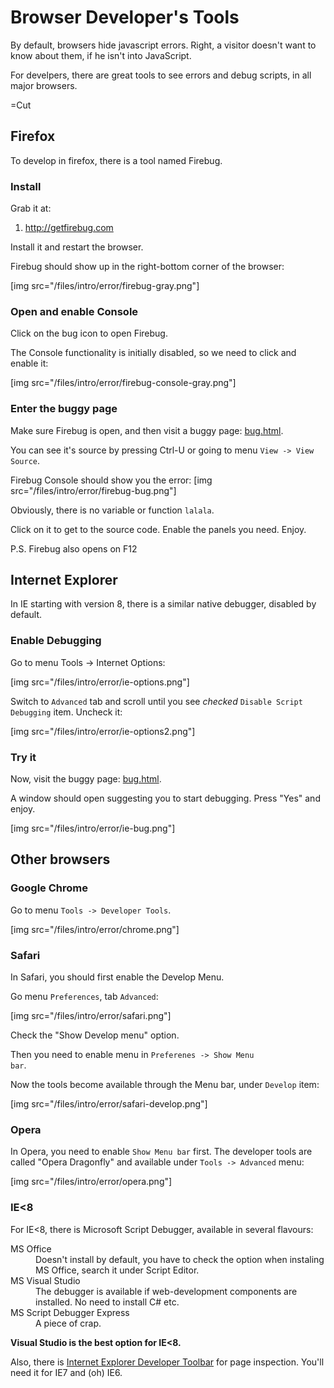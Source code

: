 
# Browser Developer's Tools 

By default, browsers hide javascript errors. Right, a visitor doesn't want to know about them, if he isn't into JavaScript.

For develpers, there are great tools to see errors and debug scripts, in all major browsers.

=Cut


## Firefox   

To develop in firefox, there is a tool named Firebug. 


### Install   
Grab it at:
<ol>
<li><a href="http://getfirebug.com">http://getfirebug.com</a></li>
</ol>

Install it and restart the browser.

Firebug should show up in the right-bottom corner of the browser: 

[img src="/files/intro/error/firebug-gray.png"]


### Open and enable Console   

Click on the bug icon to open Firebug.

The Console functionality is initially disabled, so we need to click and enable it:

[img src="/files/intro/error/firebug-console-gray.png"]


### Enter the buggy page   

Make sure Firebug is open, and then visit a buggy page: <a href="/files/tutorial/intro/error/bug.html">bug.html</a>.

You can see it's source by pressing Ctrl-U or going to menu <code>View -&gt; View Source</code>.

Firebug Console should show you the error:
[img src="/files/intro/error/firebug-bug.png"]

Obviously, there is no variable or function `lalala`. 

Click on it to get to the source code. Enable the panels you need. Enjoy.

P.S. Firebug also opens on F12 


## Internet Explorer   

In IE starting with version 8, there is a similar native debugger, disabled by default.


### Enable Debugging   

Go to menu Tools -&gt; Internet Options:

[img src="/files/intro/error/ie-options.png"]

Switch to `Advanced` tab and scroll until you see <i>checked</i> `Disable Script Debugging` item. Uncheck it:

[img src="/files/intro/error/ie-options2.png"]


### Try it   

Now, visit the buggy page: <a href="/files/tutorial/intro/error/bug.html">bug.html</a>.

A window should open suggesting you to start debugging. Press "Yes" and enjoy.

[img src="/files/intro/error/ie-bug.png"]


## Other browsers   


### Google Chrome   

Go to menu <code>Tools -&gt; Developer Tools</code>.

[img src="/files/intro/error/chrome.png"]


### Safari   

In Safari, you should first enable the Develop Menu. 

Go menu `Preferences`, tab `Advanced`:

[img src="/files/intro/error/safari.png"]

Check the "Show Develop menu" option.

Then you need to enable menu in <code>Preferenes -&gt; Show Menu bar</code>.

Now the tools become available through the Menu bar, under `Develop` item:

[img src="/files/intro/error/safari-develop.png"]


### Opera   

In Opera, you need to enable `Show Menu bar` first. The developer tools are called "Opera Dragonfly" and available under <code>Tools -&gt; Advanced</code> menu:

[img src="/files/intro/error/opera.png"]


### IE&lt;8   

For IE&lt;8, there is Microsoft Script Debugger, available in several flavours:
<dl>
<dt>MS Office</dt>
<dd>Doesn't install by default, you have to check the option when instaling MS Office, search it under Script Editor.</dd>
<dt>MS Visual Studio</dt>
<dd>The debugger is available if web-development components are installed. No need to install C# etc.</dd>
<dt>MS Script Debugger Express</dt>
<dd>A piece of crap.</dd>
</dl>

<b>Visual Studio is the best option for IE&lt;8.</b>

Also, there is <a href="http://www.microsoft.com/downloads/en/details.aspx?FamilyID=95e06cbe-4940-4218-b75d-b8856fced535">Internet Explorer Developer Toolbar</a> for page inspection. You'll need it for IE7 and (oh) IE6.


